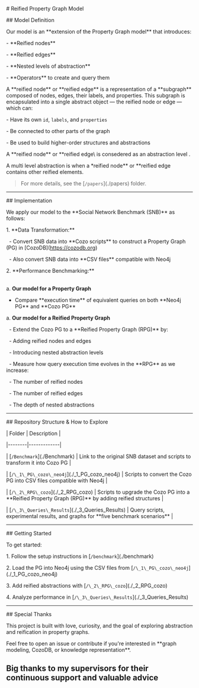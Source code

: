 \# Reified Property Graph Model



\## Model Definition



Our model is an \*\*extension of the Property Graph model\*\* that introduces:



\- \*\*Reified nodes\*\*

\- \*\*Reified edges\*\*

\- \*\*Nested levels of abstraction\*\*

\- \*\*Operators\*\* to create and query them



A \*\*reified node\*\* or \*\*reified edge\*\* is a representation of a \*\*subgraph\*\* composed of nodes, edges, their labels, and properties. This subgraph is encapsulated into a single abstract object — the reified node or edge — which can:

\- Have its own `id`, `labels`, and `properties`

\- Be connected to other parts of the graph

\- Be used to build higher-order structures and abstractions

A \*\*reified node\*\* or \*\*reified edge\ is consedered as an abstraction level .

A multi level abstraction is when a *reified node\*\* or \*\*reified edge contains other reified elements.


>  For more details, see the \[`/papers`](./papers) folder.



---



\## Implementation



We apply our model to the \*\*Social Network Benchmark (SNB)\*\* as follows:



1\. \*\*Data Transformation:\*\*

&nbsp;  - Convert SNB data into \*\*Cozo scripts\*\* to construct a Property Graph (PG) in \[CozoDB](https://cozodb.org)

&nbsp;  - Also convert SNB data into \*\*CSV files\*\* compatible with Neo4j



2\. \*\*Performance Benchmarking:\*\*

&nbsp;  
a. **Our model for a Property Graph**

- Compare \*\*execution time\*\* of equivalent queries on both \*\*Neo4j PG\*\* and \*\*Cozo PG\*\*



a. **Our model for a Reified Property Graph**

&nbsp;  - Extend the Cozo PG to a \*\*Reified Property Graph (RPG)\*\* by:

&nbsp;      - Adding reified nodes and edges

&nbsp;      - Introducing nested abstraction levels


&nbsp; - Measure how query execution time evolves in the \*\*RPG\*\* as we increase:

&nbsp;    - The number of reified nodes

&nbsp;    - The number of reified edges

&nbsp;    - The depth of nested abstractions



---



\##  Repository Structure \& How to Explore



| Folder | Description |

|--------|-------------|

| \[`/Benchmark`](./Benchmark) | Link to the original SNB dataset and scripts to transform it into Cozo PG |

| \[`/\_1\_PG\_cozo\_neo4j`](./\_1\_PG\_cozo\_neo4j) | Scripts to convert the Cozo PG into CSV files compatible with Neo4j |

| \[`/\_2\_RPG\_cozo`](./\_2\_RPG\_cozo) | Scripts to upgrade the Cozo PG into a \*\*Reified Property Graph (RPG)\*\* by adding reified structures |

| \[`/\_3\_Queries\_Results`](./\_3\_Queries\_Results) | Query scripts, experimental results, and graphs for \*\*five benchmark scenarios\*\* |



---



\##  Getting Started



To get started:



1\. Follow the setup instructions in \[`/benchmark`](./benchmark)

2\. Load the PG into Neo4j using the CSV files from \[`/\_1\_PG\_cozo\_neo4j`](./\_1\_PG\_cozo\_neo4j)

3\. Add reified abstractions with \[`/\_2\_RPG\_cozo`](./\_2\_RPG\_cozo)

4\. Analyze performance in \[`/\_3\_Queries\_Results`](./\_3\_Queries\_Results)



---



\##  Special Thanks



This project is built with love, curiosity, and the goal of exploring abstraction and reification in property graphs.



Feel free to open an issue or contribute if you're interested in \*\*graph modeling, CozoDB, or knowledge representation\*\*.


Big thanks to my supervisors for their continuous support and valuable advice
---





